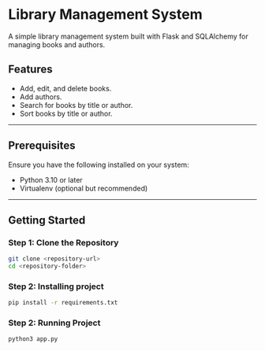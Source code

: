 # Library Management System

A simple library management system built with Flask and SQLAlchemy for managing books and authors. 

## Features

- Add, edit, and delete books.
- Add authors.
- Search for books by title or author.
- Sort books by title or author.

---

## Prerequisites

Ensure you have the following installed on your system:

- Python 3.10 or later
- Virtualenv (optional but recommended)

---

## Getting Started

### Step 1: Clone the Repository

```bash
git clone <repository-url>
cd <repository-folder>
```

### Step 2: Installing project
```bash
pip install -r requirements.txt
```

### Step 2: Running Project
```bash
python3 app.py

```
